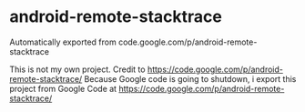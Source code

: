 # android-remote-stacktrace
Automatically exported from code.google.com/p/android-remote-stacktrace

This is not my own project.
Credit to https://code.google.com/p/android-remote-stacktrace/
Because Google code is going to shutdown, i export this project from Google Code at https://code.google.com/p/android-remote-stacktrace/
